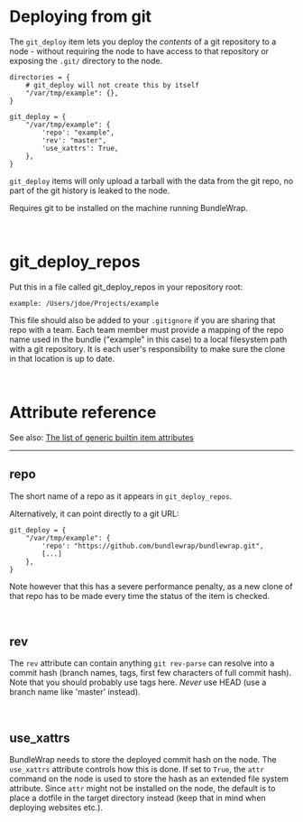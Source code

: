 # Deploying from git

The `git_deploy` item lets you deploy the *contents* of a git repository to a node - without requiring the node to have access to that repository or exposing the `.git/` directory to the node.

    directories = {
        # git_deploy will not create this by itself
        "/var/tmp/example": {},
    }

    git_deploy = {
        "/var/tmp/example": {
            'repo': "example",
            'rev': "master",
            'use_xattrs': True,
        },
    }

`git_deploy` items will only upload a tarball with the data from the git repo, no part of the git history is leaked to the node.

Requires git to be installed on the machine running BundleWrap.

<br>

# git_deploy_repos

Put this in a file called git_deploy_repos in your repository root:

    example: /Users/jdoe/Projects/example

This file should also be added to your `.gitignore` if you are sharing that repo with a team. Each team member must provide a mapping of the repo name used in the bundle ("example" in this case) to a local filesystem path with a git repository. It is each user's responsibility to make sure the clone in that location is up to date.

<br>

# Attribute reference

See also: [The list of generic builtin item attributes](../repo/items.py.md#builtin-item-attributes)

<hr>

## repo

The short name of a repo as it appears in `git_deploy_repos`.

Alternatively, it can point directly to a git URL:

    git_deploy = {
        "/var/tmp/example": {
            'repo': "https://github.com/bundlewrap/bundlewrap.git",
            [...]
        },
    }

Note however that this has a severe performance penalty, as a new clone of that repo has to be made every time the status of the item is checked.

<br>

## rev

The `rev` attribute can contain anything `git rev-parse` can resolve into a commit hash (branch names, tags, first few characters of full commit hash). Note that you should probably use tags here. *Never* use HEAD (use a branch name like 'master' instead).

<br>

## use_xattrs

BundleWrap needs to store the deployed commit hash on the node. The `use_xattrs` attribute controls how this is done. If set to `True`, the `attr` command on the node is used to store the hash as an extended file system attribute. Since `attr` might not be installed on the node, the default is to place a dotfile in the target directory instead (keep that in mind when deploying websites etc.).
